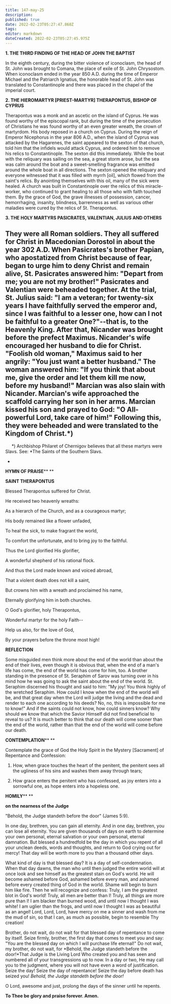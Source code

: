 ```yaml
---
title: 147-may-25
description: 
published: true
date: 2022-02-23T05:27:47.868Z
tags: 
editor: markdown
dateCreated: 2022-02-23T05:27:45.975Z
---
```



**1. THE THIRD FINDING OF THE HEAD OF JOHN THE BAPTIST**

In the eighth century, during the bitter violence of iconoclasm, the head of St. John was brought to Comana, the place of exile of St. John Chrysostom. When iconoclasm ended in the year 850 A.D. during the time of Emperor Michael and the Patriarch Ignatius, the honorable head of St. John was translated to Constantinople and there was placed in the chapel of the imperial court.

**2. THE HIEROMARTYR [PRIEST-MARTYR] THERAPONTUS, BISHOP OF CYPRUS**

Therapontus was a monk and an ascetic on the island of Cyprus. He was found worthy of the episcopal rank, but during the time of the persecution of Christians he was found worthy of an even greater wreath, the crown of martyrdom. His body reposed in a church on Cyprus. During the reign of Emperor Nicephorus in the year 806 A.D., when the island of Cyprus was attacked by the Hagarenes, the saint appeared to the sexton of that church, told him that the infidels would attack Cyprus, and ordered him to remove his relics to Constantinople. The sexton did this immediately. While the boat with the reliquary was sailing on the sea, a great storm arose, but the sea was calm around the boat and a sweet-smelling fragrance was emitted around the whole boat in all directions. The sexton opened the reliquary and everyone witnessed that it was filled with myrrh [oil], which flowed from the saint's relics. By anointing themselves with this oil, many of the sick were healed. A church was built in Constantinople over the relics of this miracle-worker, who continued to grant healing to all those who with faith touched them. By the grace of God, the grave illnesses of possession, cancer, hemorrhaging, insanity, blindness, barrenness as well as various other maladies were cured by the relics of St. Therapontus.

**3. THE HOLY MARTYRS PASICRATES, VALENTIAN, JULIUS AND OTHERS**

They were all Roman soldiers. They all suffered for Christ in Macedonian Dorostol in about the year 302 A.D. When Pasicrates's brother Papian, who apostatized from Christ because of fear, began to urge him to deny Christ and remain alive, St. Pasicrates answered him: "Depart from me; you are not my brother!" Pasicrates and Valentian were beheaded together. At the trial, St. Julius said: "I am a veteran; for twenty-six years I have faithfully served the emperor and, since I was faithful to a lesser one, how can I not be faithful to a greater One?"--that is, to the Heavenly King. After that, Nicander was brought before the prefect Maximus. Nicander's wife encouraged her husband to die for Christ. "Foolish old woman," Maximus said to her angrily: "You just want a better husband." The woman answered him: "If you think that about me, give the order and let them kill me now, before my husband!" Marcian was also slain with Nicander. Marcian's wife approached the scaffold carrying her son in her arms. Marcian kissed his son and prayed to God: "O All-powerful Lord, take care of him!" Following this, they were beheaded and were translated to the Kingdom of Christ.*)  
--------------------
     *) Archbishop Philaret of Chernigov believes that all these martyrs were Slavs. See: *The Saints of the Southern Slavs.

*

**HYMN OF PRAISE**** 
**

**SAINT THERAPONTUS**

Blessed Therapontus suffered for Christ.

He received two heavenly wreaths:

As a hierarch of the Church, and as a courageous martyr;

His body remained like a flower unfaded,

To heal the sick, to make fragrant the world,

To comfort the unfortunate, and to bring joy to the faithful.

Thus the Lord glorified His glorifier,

A wonderful shepherd of his rational flock.

And thus the Lord made known and voiced abroad,

That a violent death does not kill a saint,

But crowns him with a wreath and proclaimed his name,

Eternally glorifying him in both churches.

O God's glorifier, holy Therapontus,

Wonderful martyr for the holy Faith--

Help us also, for the love of God,

By your prayers before the throne most high!


**REFLECTION**

Some misguided men think more about the end of the world than about the end of their lives, even though it is obvious that, when the end of a man's life has come, the end of the world has come for him, too. A brother standing in the presence of St. Seraphim of Sarov was turning over in his mind how he was going to ask the saint about the end of the world. St. Seraphim discerned his thought and said to him: "My joy! You think highly of the wretched Seraphim. How could I know when the end of the world will be, and that great day when the Lord will judge the living and the dead and render to each one according to his deeds? No, no, this is impossible for me to know!" And if the saints could not know, how could sinners know? Why should we know that which the Savior Himself did not find beneficial to reveal to us? It is much better to think that our death will come sooner than the end of the world, rather than that the end of the world will come before our death.

**CONTEMPLATION****
**

Contemplate the grace of God the Holy Spirit in the Mystery [Sacrament] of Repentance and Confession:

1.  How, when grace touches the heart of the penitent, the penitent sees all the ugliness of his sins and washes them away through tears;

1.  How grace enters the penitent who has confessed, as joy enters into a sorrowful one, as hope enters into a hopeless one.



**HOMILY****
**

**on the nearness of the Judge**

"Behold, the Judge standeth before the door" (James 5:9).

In one day, brethren, you can gain all eternity. And in one day, brethren, you can lose all eternity. You are given thousands of days on earth to determine your own personal, eternal salvation or your own personal, eternal damnation. But blessed a hundredfold be the day in which you repent of all your unclean deeds, words and thoughts, and return to God crying out for mercy! That day will be worth more to you than a thousand other days.

What kind of day is that blessed day? It is a day of self-condemnation. When that day dawns, the man who until then judged the entire world will at once look and see himself as the greatest stain on God's world. He will become ashamed before God, ashamed before every man, and ashamed before every created thing of God in the world. Shame will begin to burn him like fire. Then he will recognize and confess: Truly, I am the greatest blot in God's world! Truly, all men are better than I! Truly, all things are more pure than I! I am blacker than burned wood, and until now I thought I was white! I am uglier than the frogs, and until now I thought I was as beautiful as an angel! Lord, Lord, Lord, have mercy on me a sinner and wash from me the mud of sin, so that I can, as much as possible, begin to resemble Thy creation!

Brother, do not wait, do not wait for that blessed day of repentance to come by itself. Seize firmly, brother, the first day that comes to meet you and say: "You are the blessed day on which I will purchase life eternal!" Do not wait, my brother, do not wait, for *Behold, the Judge standeth before the door!*That Judge is the Living Lord Who created you and has seen and numbered all of your transgressions up to now. In a day or two, He may call you to the judgment, where you will not have even a word of justification. Seize the day! Seize the day of repentance! Seize the day before death has seized you! *Behold, the Judge standeth before the door!*

O Lord, awesome and just, prolong the days of the sinner until he repents.

**To Thee be glory and praise forever. Amen.**

